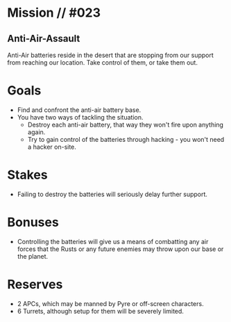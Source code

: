 # Mission // #023
## Anti-Air-Assault

Anti-Air batteries reside in the desert that are stopping from our support from reaching our location. Take control of them, or take them out.

# Goals
- Find and confront the anti-air battery base.
- You have two ways of tackling the situation.
  - Destroy each anti-air battery, that way they won't fire upon anything again.
  - Try to gain control of the batteries through hacking - you won't need a hacker on-site.
# Stakes
- Failing to destroy the batteries will seriously delay further support.
# Bonuses
- Controlling the batteries will give us a means of combatting any air forces that the Rusts or any future enemies may throw upon our base or the planet.

# Reserves
- 2 APCs, which may be manned by Pyre or off-screen characters.
- 6 Turrets, although setup for them will be severely limited.